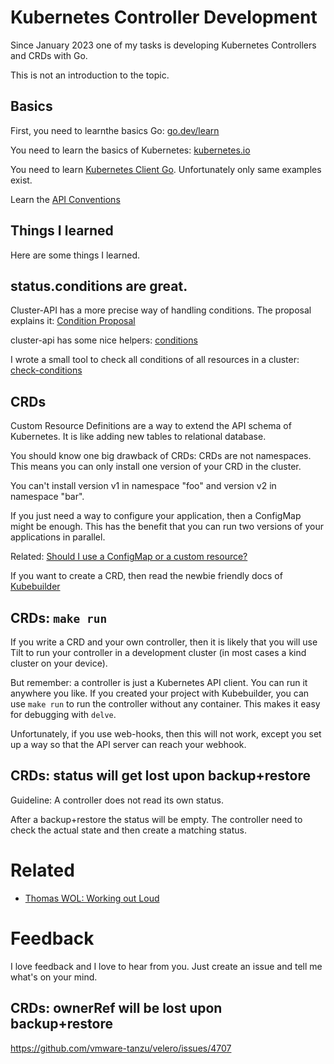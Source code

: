 # Kubernetes Controller Development

Since January 2023 one of my tasks is developing Kubernetes Controllers and CRDs with Go.

This is not an introduction to the topic.

## Basics

First, you need to learnthe basics Go: [go.dev/learn](https://go.dev/learn/)

You need to learn the basics of Kubernetes: [kubernetes.io](https://kubernetes.io)

You need to learn [Kubernetes Client Go](https://github.com/kubernetes/client-go#how-to-use-it). Unfortunately only same examples exist.


Learn the [API Conventions](https://github.com/kubernetes/community/blob/master/contributors/devel/sig-architecture/api-conventions.md)


## Things I learned

Here are some things I learned.

## status.conditions are great.

Cluster-API has a more precise way of handling conditions. The proposal explains it: [Condition Proposal](https://github.com/kubernetes-sigs/cluster-api/blob/main/docs/proposals/20200506-conditions.md#data-model-changes)

cluster-api has some nice helpers: [conditions](https://pkg.go.dev/sigs.k8s.io/cluster-api/util/conditions)

I wrote a small tool to check all conditions of all resources in a cluster: [check-conditions](https://github.com/guettli/check-conditions)

## CRDs

Custom Resource Definitions are a way to extend the API schema of Kubernetes. It is like adding new tables to relational database.

You should know one big drawback of CRDs: CRDs are not namespaces. This means you can only install one version of your CRD in the cluster.

You can't install version v1 in namespace "foo" and version v2 in namespace "bar".

If you just need a way to configure your application, then a ConfigMap might be enough. This has the benefit that you can run two versions
of your applications in parallel.

Related: [Should I use a ConfigMap or a custom resource?](https://kubernetes.io/docs/concepts/extend-kubernetes/api-extension/custom-resources/#should-i-use-a-configmap-or-a-custom-resource)

If you want to create a CRD, then read the newbie friendly docs of [Kubebuilder](https://book.kubebuilder.io/)

## CRDs: `make run`

If you write a CRD and your own controller, then it is likely that you will use Tilt to run your controller in a development cluster (in most cases a kind cluster on your device).

But remember: a controller is just a Kubernetes API client. You can run it anywhere you like. If you created your project with Kubebuilder, you can use `make run` to 
run the controller without any container. This makes it easy for debugging with `delve`.

Unfortunately, if you use web-hooks, then this will not work, except you set up a way so that the API server can reach your webhook.


## CRDs: status will get lost upon backup+restore

Guideline: A controller does not read its own status.

After a backup+restore the status will be empty. The controller need to check the actual state and then create a matching status.

# Related

* [Thomas WOL: Working out Loud](https://github.com/guettli/wol)

# Feedback

I love feedback and I love to hear from you. Just create an issue and tell me what's on your mind.



## CRDs: ownerRef will be lost upon backup+restore

https://github.com/vmware-tanzu/velero/issues/4707



